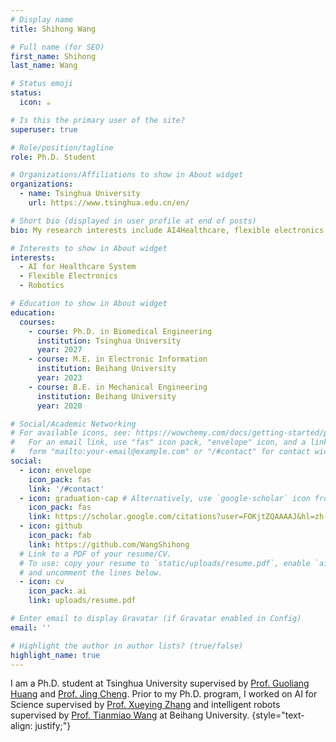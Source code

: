 ```yaml
---
# Display name
title: Shihong Wang

# Full name (for SEO)
first_name: Shihong
last_name: Wang

# Status emoji
status:
  icon: ☕️

# Is this the primary user of the site?
superuser: true

# Role/position/tagline
role: Ph.D. Student

# Organizations/Affiliations to show in About widget
organizations:
  - name: Tsinghua University
    url: https://www.tsinghua.edu.cn/en/

# Short bio (displayed in user profile at end of posts)
bio: My research interests include AI4Healthcare, flexible electronics, and intelligent robots.

# Interests to show in About widget
interests:
  - AI for Healthcare System
  - Flexible Electronics
  - Robotics

# Education to show in About widget
education:
  courses:
    - course: Ph.D. in Biomedical Engineering
      institution: Tsinghua University
      year: 2027
    - course: M.E. in Electronic Information
      institution: Beihang University
      year: 2023
    - course: B.E. in Mechanical Engineering
      institution: Beihang University
      year: 2020

# Social/Academic Networking
# For available icons, see: https://wowchemy.com/docs/getting-started/page-builder/#icons
#   For an email link, use "fas" icon pack, "envelope" icon, and a link in the
#   form "mailto:your-email@example.com" or "/#contact" for contact widget.
social:
  - icon: envelope
    icon_pack: fas
    link: '/#contact'  
  - icon: graduation-cap # Alternatively, use `google-scholar` icon from `ai` icon pack
    icon_pack: fas
    link: https://scholar.google.com/citations?user=FOKjtZQAAAAJ&hl=zh-CN
  - icon: github
    icon_pack: fab
    link: https://github.com/WangShihong
  # Link to a PDF of your resume/CV.
  # To use: copy your resume to `static/uploads/resume.pdf`, enable `ai` icons in `params.yaml`,
  # and uncomment the lines below.
  - icon: cv
    icon_pack: ai
    link: uploads/resume.pdf

# Enter email to display Gravatar (if Gravatar enabled in Config)
email: ''

# Highlight the author in author lists? (true/false)
highlight_name: true
---
```


I am a Ph.D. student at Tsinghua University supervised by [Prof. Guoliang Huang](https://www.med.tsinghua.edu.cn/info/1358/1473.htm) and [Prof. Jing Cheng](https://www.med.tsinghua.edu.cn/info/1358/1477.htm). Prior to my Ph.D. program, I worked on AI for Science supervised by [Prof. Xueying Zhang](https://shi.buaa.edu.cn/zhangxueying1/en/index.htm) and intelligent robots supervised by [Prof. Tianmiao Wang](https://www.buaa.edu.cn/info/1545/1757.htm) at Beihang University.
{style="text-align: justify;"}
